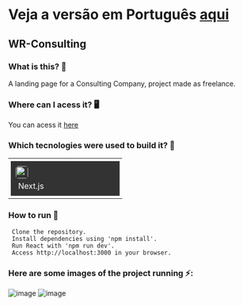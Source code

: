 # Veja a versão em Português <a href="README-ptbr.md">aqui</a>

## WR-Consulting

### What is this? 🤔 
A landing page for a Consulting Company, project made as freelance.

### Where can I acess it? 🖥
You can acess it <a href="https://www.wr-consultoria.com">here</a>

### Which tecnologies were used to build it? 🚀 
<table><tr><td style="padding: 5px;">
        <div style="background-color: #333; width: 200px; height: 50px; padding: 10px;">
            <img src='https://cdn.jsdelivr.net/gh/devicons/devicon@latest/icons/nextjs/nextjs-original.svg' width="25" height="25" style="border-radius: 5px;">
            <p style="color: white; padding: 5px; margin: 0;">Next.js</p>
        </div>
    </td></tr></table>

### How to run 🏃

     Clone the repository.
     Install dependencies using 'npm install'.
     Run React with 'npm run dev'.
     Access http://localhost:3000 in your browser.
    
### Here are some images of the project running ⚡️: 
![image](https://github.com/user-attachments/assets/ff4ae920-22f0-41e3-98b7-52cabafb414d)
![image](https://github.com/user-attachments/assets/b780b6ae-3e80-4d94-a3ab-f5b14f38a2af)




